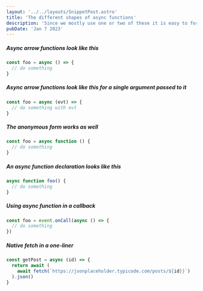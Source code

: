 ```yaml
---
layout: '../../layouts/SnippetPost.astro'
title: 'The different shapes of async functions'
description: 'Since we mostly use one or two of these it is easy to forget the syntaax sometimes.'
pubDate: 'Jan 7 2023'
---
```


##### Async arrow functions look like this

```javascript
const foo = async () => {
  // do something
}
```

##### Async arrow functions look like this for a single argument passed to it

```javascript
const foo = async (evt) => {
  // do something with evt
}
```

##### The anonymous form works as well

```javascript
const foo = async function () {
  // do something
}
```

##### An async function declaration looks like this

```javascript
async function foo() {
  // do something
}
```

##### Using async function in a callback

```javascript
const foo = event.onCall(async () => {
  // do something
})
```

##### Native fetch in a one-liner

```javascript
const getPost = async (id) => {
  return await (
    await fetch(`https://jsonplaceholder.typicode.com/posts/${id}}`)
  ).json()
}
```
